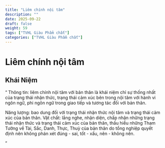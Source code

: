 ```yaml
---
title: "Liêm chính nội tâm"
description: ""
date: 2025-09-22
draft: false
weight: 59
tags: ["TVHL Giàu Phẩm chất"]
categories: ["TVHL Giàu Phẩm chất"]
---
```


# Liêm chính nội tâm

<!-- **Mã:** 
**Nhóm:**  -->

## Khái Niệm

“ 
Thông tin: liêm chính nội tâm với bản thân là khái niệm chỉ sự thống nhất của trạng thái nhận thức, trạng thái cảm xúc bên trong nội tâm với hành vi ngôn ngữ, phi ngôn ngữ trong giao tiếp và tương tác đối với bản thân.

Năng lượng: bao dung đối với trạng thái nhận thức nội tâm và trạng thái cảm xúc của bản thân.
Vật chất: lắng nghe, nhận diện, chấp nhận những trạng thái nhận thức và trạng thái cảm xúc của bản thân, thấu hiểu những Tham Tưởng về Tài, Sắc, Danh, Thực, Thuỳ của bản thân do tổng nghiệp quyết định nên không phán xét đúng - sai, tốt - xấu, nên - không nên.

”